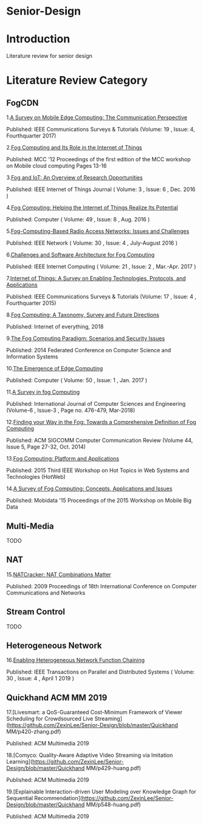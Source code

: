 # Senior-Design
# Introduction

Literature review for senior design

# Literature Review Category

## FogCDN

1.[A Survey on Mobile Edge Computing: The Communication Perspective](https://github.com/ZexinLee/Senior-Design/blob/master/FogCDN/A%20Survey%20on%20Mobile%20Edge%20Computing%20The%20Communication%20Persepctive-annotated.pdf)

Published: IEEE Communications Surveys & Tutorials (Volume: 19 , Issue: 4, Fourthquarter 2017)

2.[Fog Computing and Its Role in the Internet of Things](https://github.com/ZexinLee/Senior-Design/blob/master/FogCDN/Bonomi%20et%20al.%20-%202012%20-%20Fog%20Computing%20and%20Its%20Role%20in%20the%20Internet%20of%20Things%20Characterization%20of%20Fog%20Computing-annotated.pdf)

Published: MCC '12 Proceedings of the first edition of the MCC workshop on Mobile cloud computing Pages 13-16

3.[Fog and IoT: An Overview of Research Opportunities](https://github.com/ZexinLee/Senior-Design/blob/master/FogCDN/Fog%20and%20IoT%20An%20Overview%20of%20Research%20Opportunities-annotated.pdf)

Published: IEEE Internet of Things Journal ( Volume: 3 , Issue: 6 , Dec. 2016 )

4.[Fog Computing: Helping the Internet of Things Realize Its Potential](https://github.com/ZexinLee/Senior-Design/blob/master/FogCDN/Fog%20Computing%20Helping%20the%20Internet%20of%20Things%20Realize%20Its%20Potential-annotated.pdf)

Published: Computer ( Volume: 49 , Issue: 8 , Aug. 2016 )

5.[Fog-Computing-Based Radio Access Networks: Issues and Challenges]()

Published: IEEE Network ( Volume: 30 , Issue: 4 , July-August 2016 )

6.[Challenges and Software Architecture for Fog Computing](https://github.com/ZexinLee/Senior-Design/blob/master/FogCDN/Hao%20et%20al.%20-%202017%20-%20Challenges%20and%20Software%20Architecture%20for%20Fog%20Computing-annotated.pdf)

Published: IEEE Internet Computing ( Volume: 21 , Issue: 2 , Mar.-Apr. 2017 )

7.[Internet of Things: A Survey on Enabling Technologies, Protocols, and Applications](https://github.com/ZexinLee/Senior-Design/blob/master/FogCDN/Internet%20of%20Things%20A%20Survey%20on%20Enabling%20Technologies%2C%20pProtocols%20and%20Applications-annotated.pdf)

Published: IEEE Communications Surveys & Tutorials (Volume: 17 , Issue: 4 , Fourthquarter 2015)

8.[Fog Computing: A Taxonomy, Survey and Future Directions](https://github.com/ZexinLee/Senior-Design/blob/master/FogCDN/Mahmud%2C%20Kotagiri%2C%20Buyya%20-%202018%20-%20Fog%20Computing%20A%20Taxonomy%2C%20Survey%20and%20Future%20Directions-annotated.pdf)

Published: Internet of everything, 2018

9.[The Fog Computing Paradigm: Scenarios and Security Issues](https://github.com/ZexinLee/Senior-Design/blob/master/FogCDN/Stojmenovic%20-%202014%20-%20The%20Fog%20Computing%20Paradigm%20Scenarios%20and%20Security%20Issues-annotated.pdf)

Published: 2014 Federated Conference on Computer Science and Information Systems

10.[The Emergence of Edge Computing](https://github.com/ZexinLee/Senior-Design/blob/master/FogCDN/The%20Emergence%20of%20Edge%20Computing-annotated.pdf)

Published: Computer ( Volume: 50 , Issue: 1 , Jan. 2017 )

11.[A Survey in fog Computing](https://github.com/ZexinLee/Senior-Design/blob/master/FogCDN/Tobochnik%20-%202012%20-%20Open%20access%20Open%20access-annotated.pdf)

Published: International Journal of Computer Sciences and Engineering (Volume-6 , Issue-3 , Page no. 476-479, Mar-2018)

12.[Finding your Way in the Fog: Towards a Comprehensive Definition of Fog Computing](https://github.com/ZexinLee/Senior-Design/blob/master/FogCDN/Vaquero%2C%20Rodero-merino%20-%202020%20-%20Finding%20your%20Way%20in%20the%20Fog%20Towards%20a%20Comprehensive%20Definition%20of%20Fog%20Computing-annotated.pdf)

Published: ACM SIGCOMM Computer Communication Review (Volume 44, Issue 5, Page 27-32, Oct. 2014)

13.[Fog Computing: Platform and Applications](https://github.com/ZexinLee/Senior-Design/blob/master/FogCDN/Yi%20et%20al.%20-%202015%20-%20Fog%20Computing%20Platform%20and%20Applications-annotated.pdf)

Published: 2015 Third IEEE Workshop on Hot Topics in Web Systems and Technologies (HotWeb)

14.[A Survey of Fog Computing: Concepts, Applications and Issues](https://github.com/ZexinLee/Senior-Design/blob/master/FogCDN/Yi%2C%20Li%2C%20Li%20-%202015%20-%20A%20Survey%20of%20Fog%20Computing%20Concepts%20%2C%20Applications%20and%20Issues-annotated.pdf)

Published: Mobidata '15 Proceedings of the 2015 Workshop on Mobile Big Data

## Multi-Media

TODO

## NAT

15.[NATCracker: NAT Combinations Matter](https://github.com/ZexinLee/Senior-Design/blob/master/NAT/NATCracker.pdf)

Published: 2009 Proceedings of 18th International Conference on Computer Communications and Networks

## Stream Control

TODO

## Heterogeneous Network

16.[Enabling Heterogeneous Network Function Chaining](https://github.com/ZexinLee/Senior-Design/blob/master/Heterogeneous%20Network/Cui%20et%20al.%20-%202019%20-%20Enabling%20Heterogeneous%20Network%20Function%20Chaining-annotated.pdf)

Published: IEEE Transactions on Parallel and Distributed Systems ( Volume: 30 , Issue: 4 , April 1 2019 )       

## Quickhand ACM MM 2019

17.[Livesmart: a QoS-Guaranteed Cost-Minimum Framework of Viewer Scheduling for Crowdsourced Live Streaming](https://github.com/ZexinLee/Senior-Design/blob/master/Quickhand MM/p420-zhang.pdf)

Published: ACM Multimedia 2019

18.[Comyco: Quality-Aware Adaptive Video Streaming via Imitation Learning](https://github.com/ZexinLee/Senior-Design/blob/master/Quickhand MM/p429-huang.pdf)

Published: ACM Multimedia 2019

19.[Explainable Interaction-driven User Modeling over Knowledge Graph for Sequential Recommendation](https://github.com/ZexinLee/Senior-Design/blob/master/Quickhand MM/p548-huang.pdf)

Published: ACM Multimedia 2019

